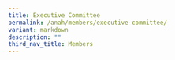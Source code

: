 ```yaml
---
title: Executive Committee
permalink: /anah/members/executive-committee/
variant: markdown
description: ""
third_nav_title: Members
---
```

